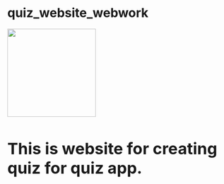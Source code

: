 # quiz_website_webwork
<img src = "https://www.flaticon.com/svg/static/icons/svg/845/845646.svg" width= 200px>
<h1 style="font-size: 36px;">
  This is website for creating quiz for quiz app.</h1>
